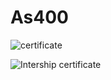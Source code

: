# As400
![certificate](https://github.com/Siva-Subramaniam-DS/Certification/assets/138869164/0e88072b-21e1-4b73-bfdc-793e0542ec58)

![Intership certificate](https://github.com/user-attachments/assets/bc2535a6-6e36-496b-a23d-685b46b334da)


